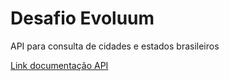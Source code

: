 # Desafio Evoluum

API para consulta de cidades e estados brasileiros

[Link documentação API](http://localhost:8085/swagger-ui.html)
